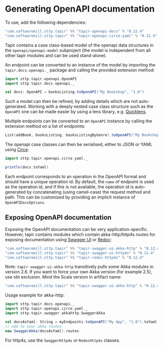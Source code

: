 # Generating OpenAPI documentation

To use, add the following dependencies:

```scala
"com.softwaremill.sttp.tapir" %% "tapir-openapi-docs" % "0.12.4"
"com.softwaremill.sttp.tapir" %% "tapir-openapi-circe-yaml" % "0.12.4"
```

Tapir contains a case class-based model of the openapi data structures in the `openapi/openapi-model` subproject (the
model is independent from all other tapir modules and can be used stand-alone).
 
An endpoint can be converted to an instance of the model by importing the `tapir.docs.openapi._` package and calling 
the provided extension method:

```scala
import sttp.tapir.openapi.OpenAPI
import sttp.tapir.docs.openapi._

val docs: OpenAPI = booksListing.toOpenAPI("My Bookshop", "1.0")
```

Such a model can then be refined, by adding details which are not auto-generated. Working with a deeply nested case 
class structure such as the `OpenAPI` one can be made easier by using a lens library, e.g. [Quicklens](https://github.com/adamw/quicklens).

Multiple endpoints can be converted to an `OpenAPI` instance by calling the extension method on a list of endpoints:

```scala
List(addBook, booksListing, booksListingByGenre).toOpenAPI("My Bookshop", "1.0")
```

The openapi case classes can then be serialised, either to JSON or YAML using [Circe](https://circe.github.io/circe/):

```scala
import sttp.tapir.openapi.circe.yaml._

println(docs.toYaml)
```

Each endpoint corresponds to an operation in the OpenAPI format and should have a unique operation id. By default,
the `name` of endpoint is used as the operation id, and if this is not available, the operation id is auto-generated
by concatenating (using camel-case) the request method and path. This can be customised by providing an implicit
instance of `OpenAPIDocsOptions`.

## Exposing OpenAPI documentation

Exposing the OpenAPI documentation can be very application-specific. However, tapir contains modules which contain
akka-http/http4s routes for exposing documentation using [Swagger UI](https://swagger.io/tools/swagger-ui/) or 
[Redoc](https://github.com/Redocly/redoc):

```scala
"com.softwaremill.sttp.tapir" %% "tapir-swagger-ui-akka-http" % "0.12.4"
"com.softwaremill.sttp.tapir" %% "tapir-swagger-ui-http4s" % "0.12.4"
"com.softwaremill.sttp.tapir" %% "tapir-redoc-http4s" % "0.12.4"
```

Note: `tapir-swagger-ui-akka-http` transitively pulls some Akka modules in version 2.6. If you want to force
your own Akka version (for example 2.5), use sbt exclusion.  Mind the Scala version in artifact name:

```scala
"com.softwaremill.sttp.tapir" %% "tapir-swagger-ui-akka-http" % "0.12.4" exclude("com.typesafe.akka", "akka-stream_2.12")
```

Usage example for akka-http:

```scala
import sttp.tapir.docs.openapi._
import sttp.tapir.openapi.circe.yaml._
import sttp.tapir.swagger.akkahttp.SwaggerAkka

val docsAsYaml: String = myEndpoints.toOpenAPI("My App", "1.0").toYaml
// add to your akka routes
new SwaggerAkka(docsAsYaml).routes
```

For http4s, use the `SwaggerHttp4s` or `RedocHttp4s` classes.
